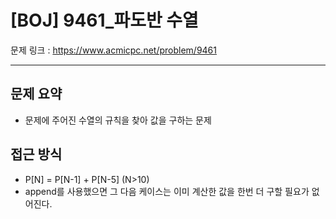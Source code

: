 # [BOJ] 9461_파도반 수열

문제 링크 : https://www.acmicpc.net/problem/9461

----------
## 문제 요약
  - 문제에 주어진 수열의 규칙을 찾아 값을 구하는 문제

## 접근 방식
  - P[N] = P[N-1] + P[N-5] (N>10)
  - append를 사용했으면 그 다음 케이스는 이미 계산한 값을 한번 더 구할 필요가 없어진다.
